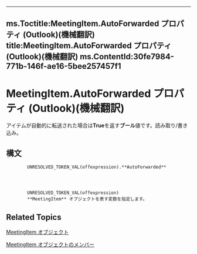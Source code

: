 

---
ms.Toctitle:MeetingItem.AutoForwarded プロパティ (Outlook)(機械翻訳)
title:MeetingItem.AutoForwarded プロパティ (Outlook)(機械翻訳)
ms.ContentId:30fe7984-771b-146f-ae16-5bee257457f1
---
# MeetingItem.AutoForwarded プロパティ (Outlook)(機械翻訳)




アイテムが自動的に転送された場合は**True**を返す**ブール**値です。読み取り/書き込み。

## 構文

            UNRESOLVED_TOKEN_VAL(offexpression).**AutoForwarded**




            UNRESOLVED_TOKEN_VAL(offexpression)
            **MeetingItem** オブジェクトを表す変数を指定します。



## Related Topics

[MeetingItem オブジェクト](b75730f5-b395-3d66-5acd-b64fd8fcd78f.md)

[MeetingItem オブジェクトのメンバー](9ae6a19d-d326-4c37-90d8-5ed9933672a0.md)




